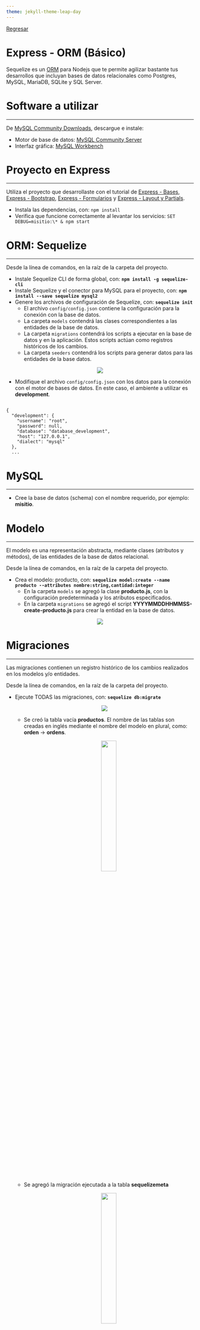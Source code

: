 ```yaml
---
theme: jekyll-theme-leap-day
---
```


[Regresar](/DAWM-2022/)

Express - ORM (Básico)
==========================================

Sequelize es un [ORM](https://www2.deloitte.com/es/es/pages/technology/articles/que-es-orm.html) para Nodejs que te permite agilizar bastante tus desarrollos que incluyan bases de datos relacionales como Postgres, MySQL, MariaDB, SQLite y SQL Server.


Software a utilizar
===================
* * *

De [MySQL Community Downloads](https://dev.mysql.com/downloads/), descargue e instale:
* Motor de base de datos: [MySQL Community Server](https://dev.mysql.com/downloads/mysql/)
* Interfaz gráfica: [MySQL Workbench](https://dev.mysql.com/downloads/workbench/)


Proyecto en Express
===================

* * *

Utiliza el proyecto que desarrollaste con el tutorial de [Express - Bases](https://dawfiec.github.io/DAWM-2022/tutoriales/express_bases.html), [Express - Bootstrap](https://dawfiec.github.io/DAWM-2022/tutoriales/express_bootstrap.html), [Express - Formularios](https://dawfiec.github.io/DAWM-2022/tutoriales/express_forms.html) y [Express - Layout y Partials](https://dawfiec.github.io/DAWM-2022/tutoriales/express_partials.html).

* Instala las dependencias, con: `npm install`
* Verifica que funcione correctamente al levantar los servicios: `SET DEBUG=misitio:\* & npm start`

ORM: Sequelize
==============
* * *

Desde la línea de comandos, en la raíz de la carpeta del proyecto.

* Instale Sequelize CLI de forma global, con: **`npm install -g sequelize-cli`**
* Instale Sequelize y el conector para MySQL para el proyecto, con: **`npm install --save sequelize mysql2`**
* Genere los archivos de configuración de Sequelize, con: **`sequelize init`**  
  + El archivo `config/config.json` contiene la configuración para la conexión con la base de datos.
  + La carpeta `models` contendrá las clases correspondientes a las entidades de la base de datos.
  + La carpeta `migrations` contendrá los scripts a ejecutar en la base de datos y en la aplicación. Estos scripts actúan como registros históricos de los cambios.
  + La carpeta `seeders` contendrá los scripts para generar datos para las entidades de la base datos.

<p align="center">
  <img src="imagenes/sequelizeinit.JPG">
</p>

* Modifique el archivo `config/config.json` con los datos para la conexión con el motor de bases de datos. En este caso, el ambiente a utilizar es **development**.

<pre><code>
{
  "development": {
    "username": "root",
    "password": null,
    "database": "database_development",
    "host": "127.0.0.1",
    "dialect": "mysql"
  },
  ...
</code></pre>

MySQL
=====
* * *

* Cree la base de datos (schema) con el nombre requerido, por ejemplo: **misitio**.

Modelo
======
* * *

El modelo es una representación abstracta, mediante clases (atributos y métodos), de las entidades de la base de datos relacional. 

Desde la línea de comandos, en la raíz de la carpeta del proyecto.

* Crea el modelo: producto, con: **`sequelize model:create --name producto --attributes nombre:string,cantidad:integer`**
  + En la carpeta `models` se agregó la clase **producto.js**, con la configuración predeterminada y los atributos especificados.
  + En la carpeta `migrations` se agregó el script **YYYYMMDDHHMMSS\-create-producto.js** para crear la entidad en la base de datos.

<p align="center">
  <img src="imagenes/sequelize_producto.JPG">
</p>


Migraciones
===========
* * *

Las migraciones contienen un registro histórico de los cambios realizados en los modelos y/o entidades. 

Desde la línea de comandos, en la raíz de la carpeta del proyecto.

* Ejecute TODAS las migraciones, con: **`sequelize db:migrate`**
  <p align="center">
	<img src="imagenes/producto_migrate.JPG">
  </p>

  + Se creó la tabla vacía **productos**. El nombre de las tablas son creadas en inglés mediante el nombre del modelo en plural, como: **orden** \-> **ordens**. 
	<p align="center">
	  <img width="30%" src="imagenes/mysql_productos.png">
	</p>
  + Se agregó la migración ejecutada a la tabla **sequelizemeta**
	<p align="center">
	  <img width="30%" src="imagenes/mysql_sequelizemeta.png">
	</p>
  + Si intenta ejecutar el mismo comando nuevamente, no ejecutará ninguna migración que se encuentre en la tabla **sequelizemeta**.

* Es posible revertir las migraciones, con:
  + La última: **sequelize db:migrate:undo**
  + Todas las anteriores: **sequelize db:migrate:undo:all**
  + O, alguna migración específica, según como aparezca dentro de la carpeta **migrations**: **`sequelize db:migrate:undo --to XXXXXXXXXXXXXX-create-TABLE.js`**

Generadores (Seeders)
=====================
* * *

A veces, es necesario generar datos de manera automática. 

Desde la línea de comandos, en la raíz de la carpeta del proyecto.

* De no existir, cree el generador con: **`sequelize seed:generate --name productos`**
* Dentro del archivo `seeders/YYYYMMDDHHMMSS-productos.js`, en la función **async up**, agregue:
<pre><code>
...  
async up (queryInterface, Sequelize) {
  <b style="color:red">
  for (let i = 0; i <10; i++) {  
      await queryInterface.bulkInsert('Productos', [{  
          nombre: 'Producto '+i,  
          cantidad: 10+i,  
          createdAt: new Date(),  
          updatedAt: new Date()  
      }], {});  
   } 
   </b> 
},  
...
</code></pre>

*   Dentro del archivo `seeders/YYYYMMDDHHMMSS-productos.js`, en la función **async down**, agregue:
<pre><code>
...  
async down (queryInterface, Sequelize) {
  <b style="color:red">
  await queryInterface.bulkDelete('Productos', null, {});  
  </b>
},  
...
</code></pre>

* Ejecute de generadores de datos
  + Uno a la vez, con: **`sequelize db:seed --seed YYYYMMDDHHMMSS-productos`**
  + Todos, con: **`sequelize db:seed:all`**
  + Deshacer todos, con: **`sequelize db:seed:undo:all`**
* Revise los cambios en la base de datos.

  <p align="center">
	<img width="30%" src="imagenes/mysql_productos2.png">
  </p>

Controlador
===========
* * *

Para solicitar los datos desde la base de datos, será necesario:

* Agregue al **routes/index.js** la referencia al módulo **Sequelize** y el modelo **Producto**

<pre><code>
var express = require('express');  
var router = express.Router();  
  
<b style="color:red">
const Sequelize = require('sequelize');
const Producto = require('../models').producto;  
</b>  
  
/* GET home page. */  
router.get('/', function(req, res, next) {
</code></pre>

* El controlador de la ruta **`"/productos"`** solicitará todos los productos (findAll) y envía los datos como argumento de la plantilla.

<pre><code>
router.get('/productos', function(req, res, next) {  
  
  	<b style="color:red">
    Producto.findAll({  
        attributes: { exclude: ["updatedAt"] }  
    })  
    .then(productos => {  
        res.render('productos', { title: 'My Dashboard :: Productos', arrProductos: productos });  
    })  
    .catch(error => res.status(400).send(error)) 
	</b>

});
</code></pre>

Vista
=====
* * *

* En la vista de productos, del archivo **views/productos.ejs**, envíe como parámetro el arreglo de productos.

```
...  
<div class="container-fluid">  
     <div class="row">  
         <% include partials/nav %>  
         
         
         <% include partials/productos_tabla arrProductos=arrProductos %>
         

     </div>  
</div>  
...

```

* En la vista, en el partial **views/partials/productos_tabla.ejs**, al reemplazar el contenido de la etiqueta <table>:

```
...  
  
<table class="table table-striped table-hover">  
   <thead>  
     <tr>  
       <th>#</th>  
       <th>Nombre</th>  
       <th>Cantidad</th>  
       <th>Creado</th>  
       <th>Action</th>  
     </tr>  
   </thead>  
   <tbody>  
        <% arrProductos.forEach(function(producto){ %>  
          <tr>  
            <td><%= producto.id %></td>  
            <td><%= producto.nombre %></td>   
            <td><%= producto.cantidad %></td>  
            <td><%= producto.createdAt.toLocaleDateString('en-US') %></td>  
            <td>  
                <a href="#" class="settings" title="Settings" data-toggle="tooltip"><i class="material-icons">&#xE8B8;</i></a>  
                <a href="#" class="delete" title="Delete" data-toggle="tooltip"><i class="material-icons">&#xE5C9;</i></a>  
            </td>  
          </tr>  
        <% }); %>  
    </tbody>  
</table>  
  
...

```

* Compruebe el funcionamiento del servidor, con: **npm run devstart**
* Acceda al URL `http://localhost:3000/productos` 

<p align="center">
  <img src="imagenes/orm_productos.png">
</p>

Referencias 
===========

* * *

* ¿Qué es un ORM?. (2021). Retrieved 3 August 2021, from https://www2.deloitte.com/es/es/pages/technology/articles/que-es-orm.html 
* Manual Sequelize. (2021). Retrieved 4 August 2021, from https://sequelize.org/master/index.html 
* Node JS, Express y MySQL con Sequelize. (2021). Retrieved 3 August 2021, from https://tomasmalio.medium.com/node-js-express-y-mysql-con-sequelize-ec0a7c0ae292 
* Creating Sequelize Associations with the Sequelize CLI tool. (2020). Retrieved 3 August 2021, from https://levelup.gitconnected.com/creating-sequelize-associations-with-the-sequelize-cli-tool-d83caa902233 
* Creating Sequelize Associations with the Sequelize CLI tool. (2020). Retrieved 3 August 2021, from https://levelup.gitconnected.com/creating-sequelize-associations-with-the-sequelize-cli-tool-d83caa902233 
* GitHub - japsolo/curso-sequelize-migrations-seeders: Creando modelos, migraciones y seeders con Sequelize en Node + Express. (2021). Retrieved 3 August 2021, from https://github.com/japsolo/curso-sequelize-migrations-seeders
* Sequelize + Express + Migrations + Seed Starter. (2022). Retrieved 3 August 2022, from https://gist.github.com/vapurrmaid/a111bf3fc0224751cb2f76532aac2465